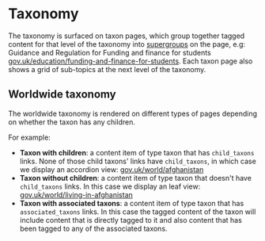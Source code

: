 # Taxonomy

The taxonomy is surfaced on taxon pages, which group together tagged content for that level of the taxonomy into [supergroups](https://docs.publishing.service.gov.uk/document-types/content_purpose_supergroup.html) on the page, e.g: Guidance and Regulation for Funding and finance for students [gov.uk/education/funding-and-finance-for-students](https://www.gov.uk/education/funding-and-finance-for-students). Each taxon page also shows a grid of sub-topics at the next level of the taxonomy.

## Worldwide taxonomy

The worldwide taxonomy is rendered on different types of pages depending on whether the taxon has any children.

For example:

- **Taxon with children**: a content item of type taxon that has
  `child_taxons` links. None of those child taxons' links have `child_taxons`,
  in which case we display an accordion view:
  [gov.uk/world/afghanistan](https://www.gov.uk/world/afghanistan)
- **Taxon without children**: a content item of type taxon that doesn't have
  `child_taxons` links. In this case we display an leaf view:
  [gov.uk/world/living-in-afghanistan](https://www.gov.uk/world/living-in-afghanistan)
- **Taxon with associated taxons**: a content item of type taxon that has
  `associated_taxons` links. In this case the tagged content of the taxon will
  include content that is directly tagged to it and also content that has been
  tagged to any of the associated taxons.

